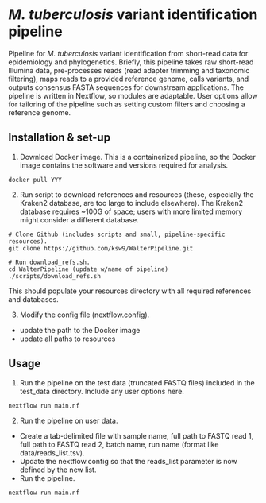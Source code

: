 # *M. tuberculosis*  variant identification pipeline

Pipeline for *M. tuberculosis* variant identification from short-read data for epidemiology and phylogenetics. Briefly, this pipeline takes raw short-read Illumina data, pre-processes reads (read adapter trimming and taxonomic filtering), maps reads to a provided reference genome, calls variants, and outputs consensus FASTA sequences for downstream applications. The pipeline is written in Nextflow, so modules are adaptable. User options allow for tailoring of the pipeline such as setting custom filters and choosing a reference genome.

## Installation & set-up

1. Download Docker image. This is a containerized pipeline, so the Docker image contains the software and versions required for analysis.
```
docker pull YYY 
```

2. Run script to download references and resources (these, especially the Kraken2 database, are too large to include elsewhere). The Kraken2 database requires ~100G of space; users with more limited memory might consider a different database.
```
# Clone Github (includes scripts and small, pipeline-specific resources).
git clone https://github.com/ksw9/WalterPipeline.git

# Run download_refs.sh.
cd WalterPipeline (update w/name of pipeline)
./scripts/download_refs.sh
```
This should populate your resources directory with all required references and databases.

3. Modify the config file (nextflow.config).
  - update the path to the Docker image
  - update all paths to resources

## Usage
1. Run the pipeline on the test data (truncated FASTQ files) included in the test_data directory. Include any user options here. 
```
nextflow run main.nf
```

2. Run the pipeline on user data. 
  - Create a tab-delimited file with sample name, full path to FASTQ read 1, full path to FASTQ read 2, batch name, run name (format like data/reads_list.tsv). 
  - Update the nextflow.config so that the reads_list parameter is now defined by the new list. 
  - Run the pipeline.
```
nextflow run main.nf
```
 
